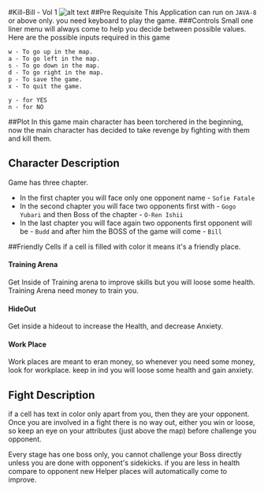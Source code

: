 #Kill-Bill - Vol 1
![alt text](https://hoodrichnyc-public.s3.amazonaws.com/site-assets/event_images/event/2018/may/killbill.jpg)
##Pre Requisite
This Application can run on `JAVA-8` or above only.
you need keyboard to play the game.
###Controls
Small one liner menu will always come to help you decide between possible values.
Here are the possible inputs required in this game
````
w - To go up in the map.
a - To go left in the map.
s - To go down in the map.
d - To go right in the map.
p - To save the game.
x - To quit the game.

y - for YES
n - for NO
````
##Plot
In this game main character has been torchered in the beginning,
now the main character has decided to take revenge by fighting with them and kill them.
   
## Character Description
Game has three chapter.
- In the first chapter you will face only one opponent name - `Sofie Fatale`
- In the second chapter you will face two opponents first with - `Gogo Yubari` and then Boss of the chapter - `O-Ren Ishii`
- In the last chapter you will face again two opponents first opponent will be - `Budd` and after him the BOSS of the game will come - `Bill`  

##Friendly Cells
if a cell is filled with color it means it's a friendly place.
#### Training Arena
Get Inside of Training arena to improve skills but you will loose some health.
Training Arena need money to train you. 

#### HideOut
Get inside a hideout to increase the Health, and decrease Anxiety.

#### Work Place
Work places are meant to eran money, so whenever you need some money, look for workplace.
keep in ind you will loose some health and gain anxiety.
 
## Fight Description
if a cell has text in color only apart from you, then they are your opponent.
Once you are involved in a fight there is no way out, either you win or loose,
so keep an eye on your attributes (just above the map) before challenge you opponent.

Every stage has one boss only, you cannot challenge your Boss directly unless you are done with opponent's sidekicks.
if you are less in health compare to opponent new Helper places will automatically come to improve.
 

